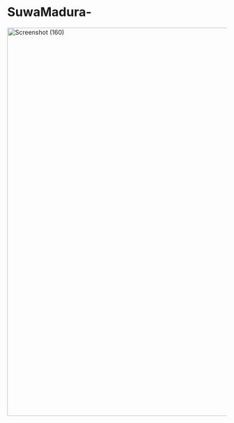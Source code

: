 # SuwaMadura-
<img width="1872" height="893" alt="Screenshot (160)" src="https://github.com/user-attachments/assets/deef68ae-c4a1-40f9-a641-5e12639344db" />
